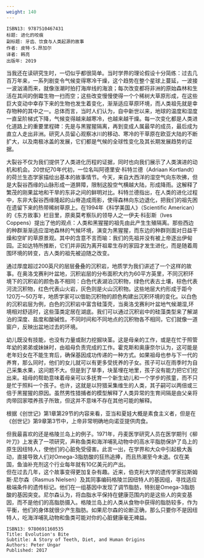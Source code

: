 ```yaml
---
weight: 140
---
```


```
ISBN13: 9787510467431
标题: 进化的咬痕
副标题: 牙齿、饮食与人类起源的故事
作者: 皮特·S.昂加尔
译者: 韩亮
出版年: 2019
```

当我还在读研究生时，一切似乎都很简单。当时学界的理论假设十分简练：过去几百万年来，一系列剧变令气候变得寒冷干燥，这个趋势在整个星球上蔓延，一波接一波汹涌而来，就像涨潮时拍打海岸线的海浪；每次改变都将非洲的原始森林和生活在其间的倒霉生物一扫而空；这些改变慢慢使得一个个稀树大草原形成，在这些巨大变动中幸存下来的生物也发生着变化，渐渐适应草原环境，而人类祖先就是幸存物种的其中之一。总体而言，当时人们认为，自中新世以来，地球的温度和湿度一直呈阶梯式下降，气候变得越来越寒冷，也越来越干燥。每一次变化都是人类进化道路上的重要里程碑：先是与黑猩猩隔离，再到变成人属最早的成员，最后成为直立人走出非洲。研究人员留心观察冰川的移动、寒冷的干草原在欧亚大陆的不断扩大，以及南极冰盖的发展，它们都是气候的全球性变化及其长期发展趋势的证据。

大裂谷不仅为我们提供了人类进化历程的证据，同时也向我们展示了人类演进的动机和机会。20世纪70年代初，一位名叫阿德里安·科特兰德（Adriaan Kortlandt）的荷兰生态学家描绘出基本的故事情节。今天，来自大西洋的湿空气向东吹拂，但是大裂谷西缘的山脉形成一道屏障，限制这股空气横越大陆，形成降雨。这解释了繁茂的刚果盆地和干旱的东非之间的鲜明对比。科特兰德指出，在人类的进化过程中，东非大裂谷西缘隆起的山脊造成雨影，使得森林向东边退化，把我们的祖先困在遗留下来的热带稀树草原上。在1994年《科学美国人》（Scientific American）的《东方故事》栏目里，原奥莫考察队的领导人之一伊夫·科彭斯（Ives Coppens）提出了他的观点：人类和黑猩猩的祖先由此产生生殖隔离。那些西边的种群渐渐适应湿地森林的气候环境，演变为黑猩猩，而东边的种群则面对日益干燥和空旷的草原景观。其中的含意不言而喻：我们的先祖并没有被上帝逐出伊甸园。正如达特所推断，它们并非因为离开祖辈生存的家园才发生进化，而是随着周围环境的转变，古人类的祖先被迫随之改变。

通过厚度超过200英尺的层层叠叠的沉积岩，地质学为我们讲述了一个这样的故事。在奥洛戈赛利叶盆地，沉积岩层的分布面积大约为60平方英里，不同沉积环境下的沉积岩的颜色各不相同：白色代表湖泊沉积物，绿色代表古土壤，棕色代表河流沉积物，红色代表山火岩，灰色则是火山沉积物。这些地层大约形成于距今120万〜50万年，地质学家可以借助沉积物的颜色构建出沉积环境的变化。以白色的沉积岩层为例，白色的沉积岩中富含硅藻壳，当奥洛戈赛利叶盆地气候潮湿,环境相对舒适时，这些藻类定居在湖底。我们可以通过沉积岩中的硅藻类型来了解湖泊的深度、盐度和酸碱性。不同时间和不同地点的沉积物各不相同，它们就像一道窗户，反映出盆地过去的环境。

幼儿既没有技能，也没有力量或耐力挖掘块茎。这是母亲的工作，或是在忙于照管年幼的弟弟或妹妹时，由祖母负责完成的工作。霍克斯和奥康奈尔认为，这可能是老年妇女在不能生育后，确保基因成功传递的一种方式。如果祖母也参与下一代的养育，那么同时，他们的女儿就可以有更多受抚养的子女。孩子可以在雨季时为自己采集水果，这问题不大。但是到了旱季，块茎埋在地里，孩子没有能力把它们挖出来。祖母的帮助意味着母亲可以多抚育一个新生幼儿和一个学步的孩童，而不只是忙于照料一个孩子。也许，这就是以狩猎采集维生的人类，其子嗣可以两倍或三倍于黑猩猩的原因。虽然男性猎捕者的模型解释了人类异常的生育间隔是由父亲将肉带回家喂养孩子所致，但这并不意味不存在其他可能的解释。

根据《创世记》第1章第29节的内容来看，亚当和夏娃大概是素食主义者，但是在《创世记》第9章第3节中，上帝非常明确地向诺亚提供肉食。

但我最喜欢的还是格陵兰岛上的例子。1971年，丹麦医学研究人员在医学期刊《柳叶刀》上发表了一项研究，声称鱼类和海洋哺乳动物中的高水平脂肪保护了岛上的原生因纽特人，使他们的心脏免受侵害。此言一出，在学界和大众中引起极大轰动，直接导致人们对Omega-3脂肪酸的狂热追捧，而且热潮至今未退。仅在美国，鱼油补充剂这个行业每年就有10亿美元的产出。  
但在过去几年，这个故事变得更加复杂有趣。近来，伯克利大学的遗传学家拉斯姆斯·尼尔森（Rasmus Nielsen）及其同事编码格陵兰因纽特人的基因组，寻找适应极端条件的遗传标记。他们在一组基因中发现了调节脂肪，特别是Omega-3脂肪酸的基因突变。尼尔森认为，将血脂水平保持在健康范围内的是这些人的突变基因，而不是他们的高脂肪摄入。格陵兰岛上的人类从食物中获得的脂肪较多，作为平衡，他们的身体就很少产生脂肪。如果尼尔森的论断正确，那么只要你不是因纽特人，吃海洋哺乳动物和鱼类可能对你的心脏健康毫无裨益。

```
ISBN13: 9780691160535
Title: Evolution's Bite
Subtitle: A Story of Teeth, Diet, and Human Origins
Authors: Peter Ungar
Published: 2017
```
